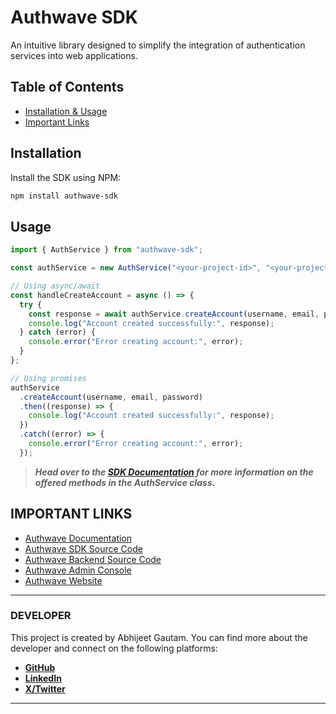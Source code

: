 # Authwave SDK

An intuitive library designed to simplify the integration of authentication services into web applications.

## Table of Contents

- [Installation & Usage](#installation)
- [Important Links](#important-links)

## Installation

Install the SDK using NPM:

```bash
npm install authwave-sdk
```

## Usage

```typescript
import { AuthService } from "authwave-sdk";

const authService = new AuthService("<your-project-id>", "<your-project-key>");

// Using async/await
const handleCreateAccount = async () => {
  try {
    const response = await authService.createAccount(username, email, password);
    console.log("Account created successfully:", response);
  } catch (error) {
    console.error("Error creating account:", error);
  }
};

// Using promises
authService
  .createAccount(username, email, password)
  .then((response) => {
    console.log("Account created successfully:", response);
  })
  .catch((error) => {
    console.error("Error creating account:", error);
  });
```

> ***Head over to the [SDK Documentation](https://github.com/Auth-Wave/authwave-docs/wiki) for more information on the offered methods in the AuthService class.***

## IMPORTANT LINKS

- [Authwave Documentation](https://github.com/Auth-Wave/authwave-docs/wiki)
- [Authwave SDK Source Code](https://github.com/Auth-Wave/authwave-sdk)
- [Authwave Backend Source Code](https://github.com/Auth-Wave/authwave-backend)
- [Authwave Admin Console](https://authwave.com/console)
- [Authwave Website](https://authwave.com)

---

### DEVELOPER

This project is created by Abhijeet Gautam. You can find more about the developer and connect on the following platforms:

- [**GitHub**](https://github.com/Abhijeet-Gautam5702)
- [**LinkedIn**](https://www.linkedin.com/in/abhijeet-gautam-a413b1211/)
- [**X/Twitter**](https://x.com/abhijeet_gautam)

---
